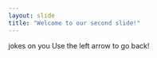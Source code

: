 ```yaml
---
layout: slide
title: "Welcome to our second slide!"
---
```

jokes on you
Use the left arrow to go back!
